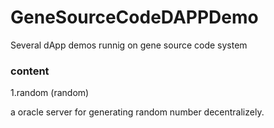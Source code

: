# GeneSourceCodeDAPPDemo
Several dApp demos runnig on gene source code system

### content
1.random (random)

a oracle server for generating random number decentralizely.
